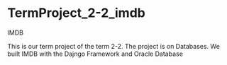 # TermProject_2-2_imdb
IMDB

This is our term project of the term 2-2. The project is on Databases. We built IMDB with the Dajngo Framework and Oracle Database 
